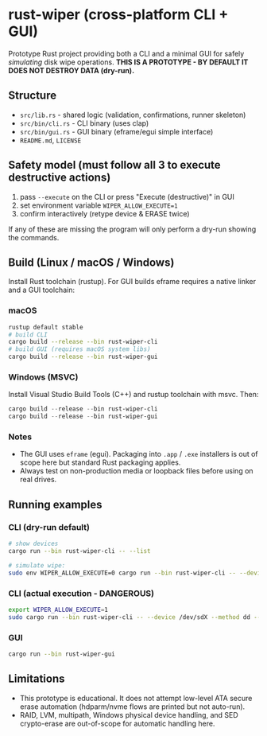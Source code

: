 # rust-wiper (cross-platform CLI + GUI)

Prototype Rust project providing both a CLI and a minimal GUI for safely *simulating* disk wipe operations.
**THIS IS A PROTOTYPE - BY DEFAULT IT DOES NOT DESTROY DATA (dry-run).**

## Structure

- `src/lib.rs` - shared logic (validation, confirmations, runner skeleton)
- `src/bin/cli.rs` - CLI binary (uses clap)
- `src/bin/gui.rs` - GUI binary (eframe/egui simple interface)
- `README.md`, `LICENSE`

## Safety model (must follow all 3 to execute destructive actions)
1. pass `--execute` on the CLI or press "Execute (destructive)" in GUI
2. set environment variable `WIPER_ALLOW_EXECUTE=1`
3. confirm interactively (retype device & ERASE twice)

If any of these are missing the program will only perform a dry-run showing the commands.

## Build (Linux / macOS / Windows)
Install Rust toolchain (rustup). For GUI builds eframe requires a native linker and a GUI toolchain:

### macOS
```bash
rustup default stable
# build CLI
cargo build --release --bin rust-wiper-cli
# build GUI (requires macOS system libs)
cargo build --release --bin rust-wiper-gui
```

### Windows (MSVC)
Install Visual Studio Build Tools (C++) and rustup toolchain with msvc. Then:
```powershell
cargo build --release --bin rust-wiper-cli
cargo build --release --bin rust-wiper-gui
```

### Notes
- The GUI uses `eframe` (egui). Packaging into `.app` / `.exe` installers is out of scope here but standard Rust packaging applies.
- Always test on non-production media or loopback files before using on real drives.

## Running examples

### CLI (dry-run default)
```bash
# show devices
cargo run --bin rust-wiper-cli -- --list

# simulate wipe:
sudo env WIPER_ALLOW_EXECUTE=0 cargo run --bin rust-wiper-cli -- --device /dev/sdX --method dd --passes 1
```

### CLI (actual execution - DANGEROUS)
```bash
export WIPER_ALLOW_EXECUTE=1
sudo cargo run --bin rust-wiper-cli -- --device /dev/sdX --method dd --passes 1 --execute
```

### GUI
```bash
cargo run --bin rust-wiper-gui
```

## Limitations
- This prototype is educational. It does not attempt low-level ATA secure erase automation (hdparm/nvme flows are printed but not auto-run).
- RAID, LVM, multipath, Windows physical device handling, and SED crypto-erase are out-of-scope for automatic handling here.
